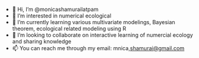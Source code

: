 - 👋 Hi, I’m @monicashamurailatpam
- 👀 I’m interested in numerical ecological 
- 🌱 I’m currently learning various multivariate modelings, Bayesian theorem, ecological related modeling using R
- 💞️ I’m looking to collaborate on interactive learning of numercial ecology and sharing knowledge
- 📫 You can reach me through my email: mnica,shamurai@gmail.com

<!---
monicashamurailatpam/monicashamurailatpam is a ✨ special ✨ repository because its `README.md` (this file) appears on your GitHub profile.
You can click the Preview link to take a look at your changes.
--->

